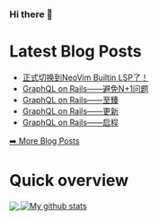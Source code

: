 ### Hi there 👋

<!--
**xfyuan/xfyuan** is a ✨ _special_ ✨ repository because its `README.md` (this file) appears on your GitHub profile.

Here are some ideas to get you started:

- 🔭 I’m currently working on ...
- 🌱 I’m currently learning ...
- 👯 I’m looking to collaborate on ...
- 🤔 I’m looking for help with ...
- 💬 Ask me about ...
- 📫 How to reach me: ...
- 😄 Pronouns: ...
- ⚡ Fun fact: ...
-->

# Latest Blog Posts
<!-- BLOG-POST-LIST:START -->
- [正式切换到NeoVim Builtin LSP了！](http://xfyuan.github.io/2021/02/switch-to-neovim-builtin-lsp/)
- [GraphQL on Rails——避免N+1问题](http://xfyuan.github.io/2020/12/how-to-graphql-no-n-plus-one/)
- [GraphQL on Rails——至臻](http://xfyuan.github.io/2020/11/graphql-on-rails-series-3/)
- [GraphQL on Rails——更新](http://xfyuan.github.io/2020/11/graphql-on-rails-series-2/)
- [GraphQL on Rails——启程](http://xfyuan.github.io/2020/11/graphql-on-rails-series-1/)
<!-- BLOG-POST-LIST:END -->
<p><a href="https://xfyuan.github.io/">➡️ More Blog Posts</a></p>

# Quick overview
<a href="https://github.com/anuraghazra/github-readme-stats">
  <!-- Change the `github-readme-stats.anuraghazra1.vercel.app` to `github-readme-stats.vercel.app`  -->
  <img align="center" src="https://github-readme-stats.anuraghazra1.vercel.app/api/top-langs/?username=xfyuan" />
</a>
<a href="https://github.com/anuraghazra/github-readme-stats">
  <img align="center" src="https://github-readme-stats.anuraghazra1.vercel.app/api?username=xfyuan&show_icons=true&line_height=27" alt="My github stats" />
</a>  
